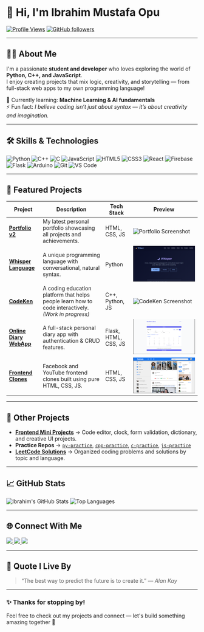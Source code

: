 # 👋 Hi, I'm Ibrahim Mustafa Opu

[![Profile Views](https://komarev.com/ghpvc/?username=ibrahim787898m&color=blue)](https://github.com/ibrahim787898m)
[![GitHub followers](https://img.shields.io/github/followers/ibrahim787898m?label=Follow&style=social)](https://github.com/ibrahim787898m)

---

## 👨‍💻 About Me
I'm a passionate **student and developer** who loves exploring the world of **Python, C++, and JavaScript**.  
I enjoy creating projects that mix logic, creativity, and storytelling — from full-stack web apps to my own programming language!  

🌱 Currently learning: **Machine Learning & AI fundamentals**  
⚡ Fun fact: *I believe coding isn’t just about syntax — it’s about creativity and imagination.*

---

## 🛠️ Skills & Technologies

![Python](https://img.shields.io/badge/-Python-3776AB?style=flat&logo=python&logoColor=white)
![C++](https://img.shields.io/badge/-C++-00599C?style=flat&logo=c%2B%2B&logoColor=white)
![C](https://img.shields.io/badge/-C-A8B9CC?style=flat&logo=c&logoColor=black)
![JavaScript](https://img.shields.io/badge/-JavaScript-F7DF1E?style=flat&logo=javascript&logoColor=black)
![HTML5](https://img.shields.io/badge/-HTML5-E34F26?style=flat&logo=html5&logoColor=white)
![CSS3](https://img.shields.io/badge/-CSS3-1572B6?style=flat&logo=css3&logoColor=white)
![React](https://img.shields.io/badge/-React-61DAFB?style=flat&logo=react&logoColor=black)
![Firebase](https://img.shields.io/badge/-Firebase-FFCA28?style=flat&logo=firebase&logoColor=black)
![Flask](https://img.shields.io/badge/-Flask-000000?style=flat&logo=flask&logoColor=white)
![Arduino](https://img.shields.io/badge/-Arduino-00979D?style=flat&logo=arduino&logoColor=white)
![Git](https://img.shields.io/badge/-Git-F05032?style=flat&logo=git&logoColor=white)
![VS Code](https://img.shields.io/badge/-VS%20Code-007ACC?style=flat&logo=visualstudiocode&logoColor=white)

---

## 📂 Featured Projects

| Project | Description | Tech Stack | Preview |
|----------|--------------|-------------|----------|
| **[Portfolio v2](https://github.com/ibrahim787898m/portfolio-v2)** | My latest personal portfolio showcasing all projects and achievements. | HTML, CSS, JS | ![Portfolio Screenshot](https://raw.githubusercontent.com/ibrahim787898m/portfolio-v2/master/screenshot.png) |
| **[Whisper Language](https://github.com/ibrahim787898m/whisper-lang)** | A unique programming language with conversational, natural syntax. | Python | ![Whisper Screenshot](https://raw.githubusercontent.com/ibrahim787898m/whisper-web/master/screenshot.png) |
| **[CodeKen](https://github.com/ibrahim787898m/codeken)** | A coding education platform that helps people learn how to code interactively. *(Work in progress)* | C++, Python, JS | ![CodeKen Screenshot](https://raw.githubusercontent.com/ibrahim787898m/codeken/main/screenshot.png) |
| **[Online Diary WebApp](https://github.com/ibrahim787898m/diary-webapp)** | A full-stack personal diary app with authentication & CRUD features. | Flask, HTML, CSS, JS | ![Diary Screenshot](https://raw.githubusercontent.com/ibrahim787898m/diary-webapp/master/screenshot.png) |
| **[Frontend Clones](https://github.com/ibrahim787898m/frontend-clones)** | Facebook and YouTube frontend clones built using pure HTML, CSS, JS. | HTML, CSS, JS | ![Clone Screenshot](https://raw.githubusercontent.com/ibrahim787898m/frontend-clones/master/screenshot.png) |

---

## 🔹 Other Projects

- **[Frontend Mini Projects](https://github.com/ibrahim787898m/frontend-projects)** → Code editor, clock, form validation, dictionary, and creative UI projects.  
- **Practice Repos** → [`py-practice`](https://github.com/ibrahim787898m/py-practice), [`cpp-practice`](https://github.com/ibrahim787898m/cpp-practice), [`c-practice`](https://github.com/ibrahim787898m/c-practice), [`js-practice`](https://github.com/ibrahim787898m/js-practice)  
- **[LeetCode Solutions](https://github.com/ibrahim787898m/leetcode-solutions)** → Organized coding problems and solutions by topic and language.

---

## 📈 GitHub Stats

![Ibrahim's GitHub Stats](https://github-readme-stats.vercel.app/api?username=ibrahim787898m&show_icons=true&theme=radical&count_private=true)
![Top Languages](https://github-readme-stats.vercel.app/api/top-langs/?username=ibrahim787898m&layout=compact&theme=radical&cache_seconds=1800)

---

## 🌐 Connect With Me

<a href="https://v2.ibrahimmustafaopu.com/" target="_blank">
  <img src="https://img.shields.io/badge/Portfolio-%230077B5.svg?style=for-the-badge&logo=google-chrome&logoColor=white" />
</a>
<a href="mailto:ibrahimmustafa787898@gmail.com">
  <img src="https://img.shields.io/badge/Email-%23EA4335.svg?style=for-the-badge&logo=gmail&logoColor=white" />
</a>
<a href="https://www.linkedin.com/in/ibrahim787898m/" target="_blank">
  <img src="https://img.shields.io/badge/LinkedIn-%230A66C2.svg?style=for-the-badge&logo=linkedin&logoColor=white" />
</a>

---

## 💬 Quote I Live By
> “The best way to predict the future is to create it.” — *Alan Kay*

---

### ✨ Thanks for stopping by!
Feel free to check out my projects and connect — let's build something amazing together 🚀
